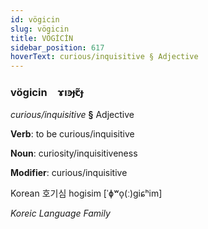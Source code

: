 ```yaml
---
id: vögicin
slug: vögicin
title: VÖGİCİN
sidebar_position: 617
hoverText: curious/inquisitive § Adjective
---
```


### vögicin&emsp;<span kind="abugida">ɤıꜿɟꞇ̃ɟ</span>

*curious/inquisitive* **§** Adjective

**Verb**: to be curious/inquisitive

**Noun**: curiosity/inquisitiveness

**Modifier**: curious/inquisitive

Korean 호기심 hogisim [ˈɸʷo̞(ː)ɡiɕʰim]

*Koreic Language Family*
